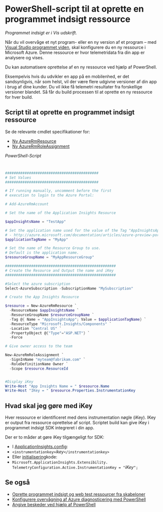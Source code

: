 <properties 
    pageTitle="PowerShell-script til at oprette en programmet indsigt ressource" 
    description="Automatisere oprettelse af programmet indsigt ressourcer." 
    services="application-insights" 
    documentationCenter="windows"
    authors="alancameronwills" 
    manager="douge"/>

<tags 
    ms.service="application-insights" 
    ms.workload="tbd" 
    ms.tgt_pltfrm="ibiza" 
    ms.devlang="na" 
    ms.topic="article" 
    ms.date="02/19/2016" 
    ms.author="awills"/>

#  <a name="powershell-script-to-create-an-application-insights-resource"></a>PowerShell-script til at oprette en programmet indsigt ressource

*Programmet indsigt er i Vis udskrift.*

Når du vil overvåge et nyt program- eller en ny version af et program – med [Visual Studio programmet viden](https://azure.microsoft.com/services/application-insights/), skal konfigurere du en ny ressource i Microsoft Azure. Denne ressource er hvor telemetridata fra din app er analysere og vises. 

Du kan automatisere oprettelse af en ny ressource ved hjælp af PowerShell.

Eksempelvis hvis du udvikler en app på en mobilenhed, er det sandsynligvis, når som helst, vil der være flere udgivne versioner af din app i brug af dine kunder. Du vil ikke få telemetri resultater fra forskellige versioner blandet. Så får du build processen til at oprette en ny ressource for hver build.

## <a name="script-to-create-an-application-insights-resource"></a>Script til at oprette en programmet indsigt ressource

Se de relevante cmdlet specifikationer for:

* [Ny AzureRmResource](https://msdn.microsoft.com/library/mt652510.aspx)
* [Ny AzureRmRoleAssignment](https://msdn.microsoft.com/library/mt678995.aspx)


*PowerShell-Script*  

```PowerShell


###########################################
# Set Values
###########################################

# If running manually, uncomment before the first 
# execution to login to the Azure Portal:

# Add-AzureRmAccount

# Set the name of the Application Insights Resource

$appInsightsName = "TestApp"

# Set the application name used for the value of the Tag "AppInsightsApp" 
# - http://azure.microsoft.com/documentation/articles/azure-preview-portal-using-tags/
$applicationTagName = "MyApp"

# Set the name of the Resource Group to use.  
# Default is the application name.
$resourceGroupName = "MyAppResourceGroup"

###################################################
# Create the Resource and Output the name and iKey
###################################################

#Select the azure subscription
Select-AzureSubscription -SubscriptionName "MySubscription"

# Create the App Insights Resource

$resource = New-AzureRmResource `
  -ResourceName $appInsightsName `
  -ResourceGroupName $resourceGroupName `
  -Tag @{ Name = "AppInsightsApp"; Value = $applicationTagName} `
  -ResourceType "Microsoft.Insights/Components" `
  -Location "Central US" `
  -PropertyObject @{"Type"="ASP.NET"} `
  -Force

# Give owner access to the team

New-AzureRmRoleAssignment `
  -SignInName "myteam@fabrikam.com" `
  -RoleDefinitionName Owner `
  -Scope $resource.ResourceId 


#Display iKey
Write-Host "App Insights Name = " $resource.Name
Write-Host "IKey = " $resource.Properties.InstrumentationKey

```

## <a name="what-to-do-with-the-ikey"></a>Hvad skal jeg gøre med iKey

Hver ressource er identificeret med dens instrumentation nøgle (iKey). IKey er output fra ressource oprettelse af script. Scriptet build kan give iKey i programmet indsigt SDK integreret i din app.

Der er to måder at gøre iKey tilgængeligt for SDK:
  
* I [ApplicationInsights.config](app-insights-configuration-with-applicationinsights-config.md): 
 * `<instrumentationkey>`*ikey*`</instrumentationkey>`
* Eller [initialisering](app-insights-api-custom-events-metrics.md)kode: 
 * `Microsoft.ApplicationInsights.Extensibility.
    TelemetryConfiguration.Active.InstrumentationKey = "`*iKey*`";`



## <a name="see-also"></a>Se også

* [Oprette programmet indsigt og web test ressourcer fra skabeloner](app-insights-powershell.md)
* [Konfigurere overvågning af Azure diagnosticering med PowerShell](app-insights-powershell-azure-diagnostics.md) 
* [Angive beskeder ved hjælp af PowerShell](app-insights-powershell-alerts.md)

 